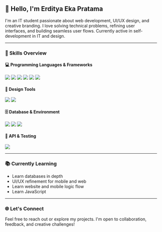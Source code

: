 ## 👋 Hello, I'm Erditya Eka Pratama

I'm an IT student passionate about web development, UI/UX design, and creative branding. I love solving technical problems, refining user interfaces, and building seamless user flows. Currently active in self-development in IT and design.

---

### 🚀 Skills Overview

#### 💻 Programming Languages & Frameworks
<span>
  <img src="https://img.shields.io/badge/Flutter-02569B?style=for-the-badge&logo=flutter&logoColor=white" />
  <img src="https://img.shields.io/badge/Dart-0175C2?style=for-the-badge&logo=dart&logoColor=white" />
  <img src="https://img.shields.io/badge/HTML5-E34F26?style=for-the-badge&logo=html5&logoColor=white" />
  <img src="https://img.shields.io/badge/PHP-777BB4?style=for-the-badge&logo=php&logoColor=white" />
  <img src="https://img.shields.io/badge/Codeigniter-EF4223?style=for-the-badge&logo=codeigniter&logoColor=white" />
  <img src="https://img.shields.io/badge/Bootstrap-563D7C?style=for-the-badge&logo=bootstrap&logoColor=white" />
</span>

#### 🎨 Design Tools
<span>
  <img src="https://img.shields.io/badge/Figma-F24E1E?style=for-the-badge&logo=figma&logoColor=white" />
  <img src="https://img.shields.io/badge/Canva-00C4CC?style=for-the-badge&logo=Canva&logoColor=white" />
</span>

#### 🗄️ Database & Environment
<span>
  <img src="https://img.shields.io/badge/firebase-ffca28?style=for-the-badge&logo=firebase&logoColor=black" />
  <img src="https://img.shields.io/badge/phpmyadmin-6C78AF?style=for-the-badge&logo=phpmyadmin&logoColor=white" />
  <img src="https://img.shields.io/badge/Xampp-F37623?style=for-the-badge&logo=xampp&logoColor=white" />
</span>

#### 🔌 API & Testing
<span>
  <img src="https://img.shields.io/badge/Postman-FF6C37?style=for-the-badge&logo=Postman&logoColor=white" />
</span>

---

### 📚 Currently Learning
- Learn databases in depth 
- UI/UX refinement for mobile and web
- Learn website and mobile logic flow
- Learn JavaScript

---

### 🌐 Let's Connect
Feel free to reach out or explore my projects. I'm open to collaboration, feedback, and creative challenges!

